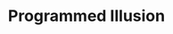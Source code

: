 ---
title: "Programmed Illusion"
permalink: /spells/programmed-illusion/
tags:
  - Spell
available_for:
  - Bard
  - Wizard
level: "6th Level"
school: "Illusion"
range: "120 ft"
area: "30 ft"
shape: "Cube"
comp:
  - V
  - S
  - M
material: "a bit of fleece and jade dust worth at least 25 gp."
duration: "Until dispelled"
description: |
  You create an illusion of an object, a creature, or some other visible phenomenon within range that activates when a specific condition occurs. The illusion is imperceptible until then. It must be no larger than a 30-foot cube, and you decide when you cast the spell how the illusion behaves and what sounds it makes. This scripted performance can last up to 5 minutes.

  When the condition you specify occurs, the illusion springs into existence and performs in the manner you described. Once the illusion finishes performing, it disappears and remains dormant for 10 minutes. After this time, the illusion can be activated again.

  The triggering condition can be as general or as detailed as you like, though it must be based on visual or audible conditions that occur within 30 feet of the area. For example, you could create an illusion of yourself to appear and warn off others who attempt to open a trapped door, or you could set the illusion to trigger only when a creature says the correct word or phrase.

  Physical interaction with the image reveals it to be an illusion, because things can pass through it. A creature that uses its action to examine the image can determine that it is an illusion with a successful Intelligence (Investigation) check against your spell save DC. If a creature discerns the illusion for what it is, the creature can see through the image, and any noise it makes sounds hollow to the creature.
excerpt: "You create an illusion of an object, a creature, or some other visible phenomenon within range that activates when a specific condition occurs."
source: "Basic Rules"
---
